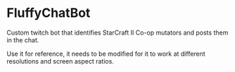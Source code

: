 # FluffyChatBot
Custom twitch bot that identifies StarCraft II Co-op mutators and posts them in the chat.

Use it for reference, it needs to be modified for it to work at different resolutions and screen aspect ratios.
